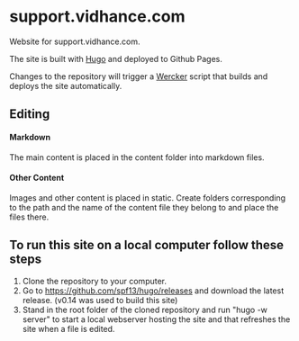 # support.vidhance.com
Website for support.vidhance.com.

The site is built with [Hugo](http://gohugo.io/) and deployed to Github Pages.

Changes to the repository will trigger a [Wercker](http://wercker.com/) script that builds and deploys the site automatically.

## Editing
#### Markdown
The main content is placed in the content folder into markdown files.
#### Other Content
Images and other content is placed in static. Create folders corresponding to the path and the name of the content file they belong to and place the files there.

## To run this site on a local computer follow these steps

1. Clone the repository to your computer.
2. Go to https://github.com/spf13/hugo/releases and download the latest release. (v0.14 was used to build this site)
3. Stand in the root folder of the cloned repository and run "hugo -w server" to start a local webserver hosting the site and that refreshes the site when a file is edited.
